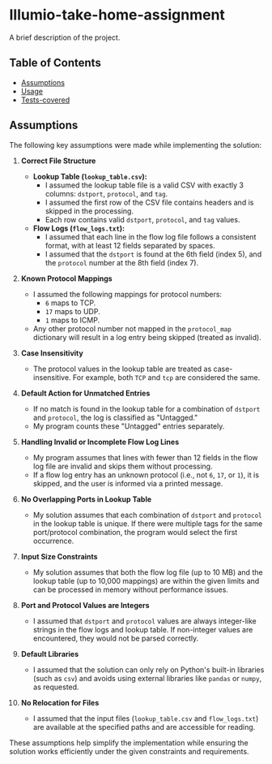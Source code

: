 # Illumio-take-home-assignment

A brief description of the project.

## Table of Contents
- [Assumptions](#Assumptions)
- [Usage](#Usage)
- [Tests-covered](#Tests-covered)


## Assumptions

The following key assumptions were made while implementing the solution:

1. **Correct File Structure**
   - **Lookup Table (`lookup_table.csv`):**
     - I assumed the lookup table file is a valid CSV with exactly 3 columns: `dstport`, `protocol`, and `tag`.
     - I assumed the first row of the CSV file contains headers and is skipped in the processing.
     - Each row contains valid `dstport`, `protocol`, and `tag` values.
   - **Flow Logs (`flow_logs.txt`):**
     - I assumed that each line in the flow log file follows a consistent format, with at least 12 fields separated by spaces.
     - I assumed that the `dstport` is found at the 6th field (index 5), and the `protocol` number at the 8th field (index 7).

2. **Known Protocol Mappings**
   - I assumed the following mappings for protocol numbers:
     - `6` maps to TCP.
     - `17` maps to UDP.
     - `1` maps to ICMP.
   - Any other protocol number not mapped in the `protocol_map` dictionary will result in a log entry being skipped (treated as invalid).

3. **Case Insensitivity**
   - The protocol values in the lookup table are treated as case-insensitive. For example, both `TCP` and `tcp` are considered the same.

4. **Default Action for Unmatched Entries**
   - If no match is found in the lookup table for a combination of `dstport` and `protocol`, the log is classified as "Untagged."
   - My program counts these "Untagged" entries separately.

5. **Handling Invalid or Incomplete Flow Log Lines**
   - My program assumes that lines with fewer than 12 fields in the flow log file are invalid and skips them without processing.
   - If a flow log entry has an unknown protocol (i.e., not `6`, `17`, or `1`), it is skipped, and the user is informed via a printed message.

6. **No Overlapping Ports in Lookup Table**
   - My solution assumes that each combination of `dstport` and `protocol` in the lookup table is unique. If there were multiple tags for the same port/protocol combination, the program would select the first occurrence.

7. **Input Size Constraints**
   - My solution assumes that both the flow log file (up to 10 MB) and the lookup table (up to 10,000 mappings) are within the given limits and can be processed in memory without performance issues.

8. **Port and Protocol Values are Integers**
   - I assumed that `dstport` and `protocol` values are always integer-like strings in the flow logs and lookup table. If non-integer values are encountered, they would not be parsed correctly.

9. **Default Libraries**
   - I assumed that the solution can only rely on Python's built-in libraries (such as `csv`) and avoids using external libraries like `pandas` or `numpy`, as requested.

10. **No Relocation for Files**
    - I assumed that the input files (`lookup_table.csv` and `flow_logs.txt`) are available at the specified paths and are accessible for reading.

These assumptions help simplify the implementation while ensuring the solution works efficiently under the given constraints and requirements.
